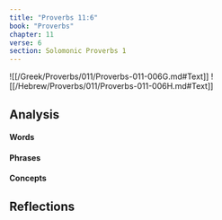 ```yaml
---
title: "Proverbs 11:6"
book: "Proverbs"
chapter: 11
verse: 6
section: Solomonic Proverbs 1
---
```

![[/Greek/Proverbs/011/Proverbs-011-006G.md#Text]]
![[/Hebrew/Proverbs/011/Proverbs-011-006H.md#Text]]

## Analysis

#### Words

#### Phrases

#### Concepts

## Reflections
